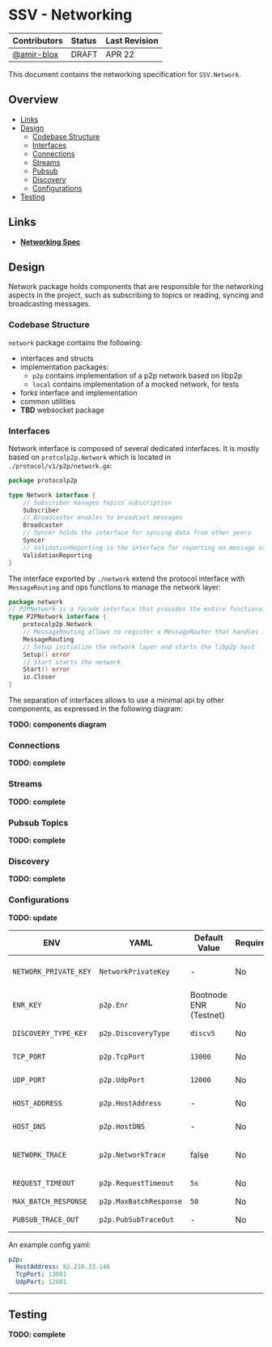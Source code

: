 # SSV - Networking

| Contributors                               | Status | Last Revision |
|:-------------------------------------------|:-------|:--------------|
| [@amir-blox](https://github.com/amir-blox) | DRAFT  | APR 22        |

This document contains the networking specification for `SSV.Network`.

## Overview

- [Links](#links)
- [Design](#design)
  - [Codebase Structure](#codebase-structure)
  - [Interfaces](#Interfaces)
  - [Connections](#connections)
  - [Streams](#streams)
  - [Pubsub](#pubsub-topics)
  - [Discovery](#discovery)
  - [Configurations](#configurations)
- [Testing](#Testing)

## Links

- **[Networking Spec](/docs/specs/NETWORKING.md)**


## Design

Network package holds components that are responsible for the networking aspects in the project,
such as subscribing to topics or reading, syncing and broadcasting messages.

### Codebase Structure

`network` package contains the following:
- interfaces and structs
- implementation packages:
    - `p2p` contains implementation of a p2p network based on libp2p
    - `local` contains implementation of a mocked network, for tests
- forks interface and implementation
- common utilities
- **TBD** websocket package

### Interfaces

Network interface is composed of several dedicated interfaces.
It is mostly based on `protcolp2p.Network` which is located in `./protocol/v1/p2p/network.go`:

```go 
package protocolp2p

type Network interface {
    // Subscriber manages topics subscription
	Subscriber
	// Broadcaster enables to broadcast messages
	Broadcaster
	// Syncer holds the interface for syncing data from other peerz
	Syncer
	// ValidationReporting is the interface for reporting on message validation results
	ValidationReporting
}
```

The interface exported by `./network` extend the protocol interface with `MessageRouting` 
and ops functions to manage the network layer:

```go
package network
// P2PNetwork is a facade interface that provides the entire functionality of the different network interfaces
type P2PNetwork interface {
	protocolp2p.Network
    // MessageRouting allows to register a MessageRouter that handles incoming connections
    MessageRouting
	// Setup initialize the network layer and starts the libp2p host
	Setup() error
	// Start starts the network
	Start() error
    io.Closer
}
```

The separation of interfaces allows to use a minimal api by other components, as expressed in the following diagram:

**TODO: components diagram**

### Connections

**TODO: complete**

### Streams

**TODO: complete**

### Pubsub Topics

**TODO: complete**

### Discovery

**TODO: complete**

### Configurations

**TODO: update**

| ENV                  | YAML                 | Default Value          | Required |  Description                           |
| ---                  | ---                  | ---                    | ---      | ---                                    |
| `NETWORK_PRIVATE_KEY`| `NetworkPrivateKey`  | -                      | No       | Key to use for libp2p/network identity |
| `ENR_KEY`            | `p2p.Enr`            | Bootnode ENR (Testnet) | No       | Bootnode ENR                           |
| `DISCOVERY_TYPE_KEY` | `p2p.DiscoveryType`  | `discv5`               | No       | discovery method                       |
| `TCP_PORT`           | `p2p.TcpPort`        | `13000`                | No       | TCP port to use                        |
| `UDP_PORT`           | `p2p.UdpPort`        | `12000`                | No       | UDP port to use                        |
| `HOST_ADDRESS`       | `p2p.HostAddress`    | -                      | No       | External IP address                    |
| `HOST_DNS`           | `p2p.HostDNS`        | -                      | No       | External DNS address                   |
| `NETWORK_TRACE`      | `p2p.NetworkTrace`   | false                  | No       | Flag to turn on/off network trace logs |
| `REQUEST_TIMEOUT`    | `p2p.RequestTimeout` | `5s`                   | No       | Requests timeout                       |
| `MAX_BATCH_RESPONSE` |`p2p.MaxBatchResponse`| `50`                   | No       | Max batch size                         |
| `PUBSUB_TRACE_OUT`   | `p2p.PubSubTraceOut` | -                      | No       | PubSub trace output file               |

An example config yaml:
```yaml
p2p:
  HostAddress: 82.210.33.146
  TcpPort: 13001
  UdpPort: 12001
```

---

## Testing

**TODO: complete**

